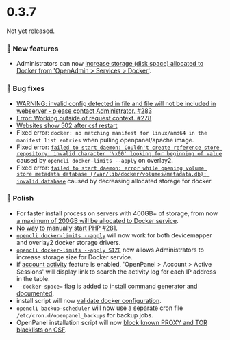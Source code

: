 # 0.3.7

Not yet released.

### 🚀 New features
- Administrators can now [increase storage (disk space) allocated to Docker from 'OpenAdmin > Services > Docker'](https://i.postimg.cc/dwXgtRnP/storage-limits.png).

### 🐛 Bug fixes
- [WARNING: invalid config detected in file and file will not be included in webserver - please contact Administrator. #283](https://github.com/stefanpejcic/OpenPanel/issues/283)
- [Error: Working outside of request context. #278](https://github.com/stefanpejcic/OpenPanel/issues/278)
- [Websites show 502 after csf restart](https://community.openpanel.org/d/120-solved-websites-show-502-after-csf-restart-on-openpanel-version-037)
- Fixed error: `docker: no matching manifest for linux/amd64 in the manifest list entries` when pulling openpanel/apache image.
- Fixed error: [`failed to start daemon: Couldn't create reference store repository: invalid character '\x00' looking for beginning of value`](https://community.openpanel.org/d/122-solved-docker-couldnt-create-reference-store-repository) caused by `opencli docker-limits --apply` on overlay2.
- Fixed error: [`failed to start daemon: error while opening volume store metadata database (/var/lib/docker/volumes/metadata.db): invalid database`](https://community.openpanel.org/d/121-solved-docker-error-while-opening-volume-store-metadata-database) caused by decreasing allocated storage for docker.

### 💅 Polish
- For faster install process on servers with 400GB+ of storage, from now [a maximum of 200GB will be allocated to Docker service](https://github.com/stefanpejcic/OpenPanel/commit/930eb40b2e72b33cc60aaac49215f6a398d96c29). 
- [No way to manually start PHP #281](https://github.com/stefanpejcic/OpenPanel/issues/281).
- [`opencli docker-limits --apply`](https://dev.openpanel.com/cli/docker.html#Limits) will now work for both devicemapper and overlay2 docker storage drivers.
- [`opencli docker-limits --apply SIZE`](https://dev.openpanel.com/cli/docker.html#Limits) now allows Administrators to increase storage size for Docker service.
- if [account activity](/docs/panel/analytics/account_activity/) feature is enabled, 'OpenPanel > Account > Active Sessions' will display link to search the activity log for each IP address in the table.
- `--docker-space=` flag is added to [install command generator](/install/) and [documented](/docs/admin/intro/#installing-openpanel-on-a-bare-metal-server).
- install script will now [validate docker configuration](https://github.com/stefanpejcic/OpenPanel/commit/60b204c444c53d76a478c23eb67ed139cf0ff3ad).
- `opencli backup-scheduler` will now use a separate cron file `/etc/cron.d/openpanel_backups` for backup jobs.
- OpenPanel installation script will now [block known PROXY and TOR blacklists on CSF](https://github.com/stefanpejcic/OpenPanel/commit/a289c217a4818894b80b7e7a058996e8fa5700ea).
